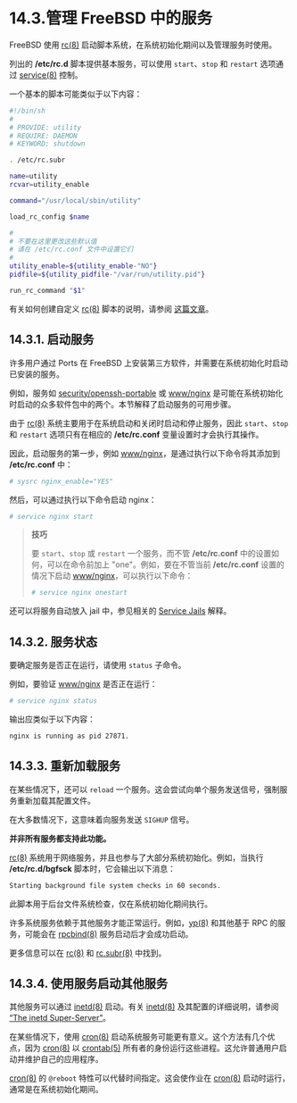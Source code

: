 # 14.3.管理 FreeBSD 中的服务

FreeBSD 使用 [rc(8)](https://man.freebsd.org/cgi/man.cgi?query=rc&sektion=8&format=html) 启动脚本系统，在系统初始化期间以及管理服务时使用。

列出的 **/etc/rc.d** 脚本提供基本服务，可以使用 `start`、`stop` 和 `restart` 选项通过 [service(8)](https://man.freebsd.org/cgi/man.cgi?query=service&sektion=8&format=html) 控制。

一个基本的脚本可能类似于以下内容：

```sh
#!/bin/sh
#
# PROVIDE: utility
# REQUIRE: DAEMON
# KEYWORD: shutdown

. /etc/rc.subr

name=utility
rcvar=utility_enable

command="/usr/local/sbin/utility"

load_rc_config $name

#
# 不要在这里更改这些默认值
# 请在 /etc/rc.conf 文件中设置它们
#
utility_enable=${utility_enable-"NO"}
pidfile=${utility_pidfile-"/var/run/utility.pid"}

run_rc_command "$1"
```

有关如何创建自定义 [rc(8)](https://man.freebsd.org/cgi/man.cgi?query=rc&sektion=8&format=html) 脚本的说明，请参阅 [这篇文章](https://docs.freebsd.org/en/articles/rc-scripting/)。

## 14.3.1. 启动服务

许多用户通过 Ports  在 FreeBSD 上安装第三方软件，并需要在系统初始化时启动已安装的服务。

例如，服务如 [security/openssh-portable](https://cgit.freebsd.org/ports/tree/security/openssh-portable/) 或 [www/nginx](https://cgit.freebsd.org/ports/tree/www/nginx/) 是可能在系统初始化时启动的众多软件包中的两个。本节解释了启动服务的可用步骤。

由于 [rc(8)](https://man.freebsd.org/cgi/man.cgi?query=rc&sektion=8&format=html) 系统主要用于在系统启动和关闭时启动和停止服务，因此 `start`、`stop` 和 `restart` 选项只有在相应的 **/etc/rc.conf** 变量设置时才会执行其操作。

因此，启动服务的第一步，例如 [www/nginx](https://cgit.freebsd.org/ports/tree/www/nginx/)，是通过执行以下命令将其添加到 **/etc/rc.conf** 中：

```sh
# sysrc nginx_enable="YES"
```

然后，可以通过执行以下命令启动 nginx：

```sh
# service nginx start
```

>**技巧**
>
>要 `start`、`stop` 或 `restart` 一个服务，而不管 **/etc/rc.conf** 中的设置如何，可以在命令前加上 "one"。例如，要在不管当前 **/etc/rc.conf** 设置的情况下启动 [www/nginx](https://cgit.freebsd.org/ports/tree/www/nginx/)，可以执行以下命令：
>
>```sh
># service nginx onestart
>```

还可以将服务自动放入 jail 中，参见相关的 [Service Jails](https://docs.freebsd.org/en/books/handbook/jails/#service-jails) 解释。

## 14.3.2. 服务状态

要确定服务是否正在运行，请使用 `status` 子命令。

例如，要验证 [www/nginx](https://cgit.freebsd.org/ports/tree/www/nginx/) 是否正在运行：

```sh
# service nginx status
```

输出应类似于以下内容：

```sh
nginx is running as pid 27871.
```

## 14.3.3. 重新加载服务

在某些情况下，还可以 `reload` 一个服务。这会尝试向单个服务发送信号，强制服务重新加载其配置文件。

在大多数情况下，这意味着向服务发送 `SIGHUP` 信号。

**并非所有服务都支持此功能。**

[rc(8)](https://man.freebsd.org/cgi/man.cgi?query=rc&sektion=8&format=html) 系统用于网络服务，并且也参与了大部分系统初始化。例如，当执行 **/etc/rc.d/bgfsck** 脚本时，它会输出以下消息：

```sh
Starting background file system checks in 60 seconds.
```

此脚本用于后台文件系统检查，仅在系统初始化期间执行。

许多系统服务依赖于其他服务才能正常运行。例如，[yp(8)](https://man.freebsd.org/cgi/man.cgi?query=yp&sektion=8&format=html) 和其他基于 RPC 的服务，可能会在 [rpcbind(8)](https://man.freebsd.org/cgi/man.cgi?query=rpcbind&sektion=8&format=html) 服务启动后才会成功启动。

更多信息可以在 [rc(8)](https://man.freebsd.org/cgi/man.cgi?query=rc&sektion=8&format=html) 和 [rc.subr(8)](https://man.freebsd.org/cgi/man.cgi?query=rc.subr&sektion=8&format=html) 中找到。

## 14.3.4. 使用服务启动其他服务

其他服务可以通过 [inetd(8)](https://man.freebsd.org/cgi/man.cgi?query=inetd&sektion=8&format=html) 启动。有关 [inetd(8)](https://man.freebsd.org/cgi/man.cgi?query=inetd&sektion=8&format=html) 及其配置的详细说明，请参阅 [“The inetd Super-Server”](https://docs.freebsd.org/en/books/handbook/network-servers/#network-inetd)。

在某些情况下，使用 [cron(8)](https://man.freebsd.org/cgi/man.cgi?query=cron&sektion=8&format=html) 启动系统服务可能更有意义。这个方法有几个优点，因为 [cron(8)](https://man.freebsd.org/cgi/man.cgi?query=cron&sektion=8&format=html) 以 [crontab(5)](https://man.freebsd.org/cgi/man.cgi?query=crontab&sektion=5&format=html) 所有者的身份运行这些进程。这允许普通用户启动并维护自己的应用程序。

[cron(8)](https://man.freebsd.org/cgi/man.cgi?query=cron&sektion=8&format=html) 的 `@reboot` 特性可以代替时间指定。这会使作业在 [cron(8)](https://man.freebsd.org/cgi/man.cgi?query=cron&sektion=8&format=html) 启动时运行，通常是在系统初始化期间。
